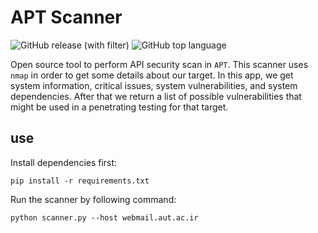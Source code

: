 # APT Scanner

![GitHub release (with filter)](https://img.shields.io/github/v/release/apt-tool/apt-scanner)
![GitHub top language](https://img.shields.io/github/languages/top/apt-tool/apt-scanner)

Open source tool to perform API security scan in ```APT```. This scanner uses ```nmap``` in order
to get some details about our target. In this app, we get system information, critical issues, system vulnerabilities,
and system dependencies. After that we return a list of possible vulnerabilities that might be used in a penetrating testing
for that target.

## use

Install dependencies first:

```shell
pip install -r requirements.txt
```

Run the scanner by following command:

```shell
python scanner.py --host webmail.aut.ac.ir
```
